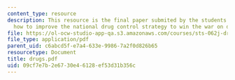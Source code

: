 ```yaml
---
content_type: resource
description: This resource is the final paper submited by the students explainings
  how to improve the national drug control strategy to win the war on drugs?
file: https://ol-ocw-studio-app-qa.s3.amazonaws.com/courses/sts-062j-drugs-politics-and-culture-spring-2006/09cf7e7b2e6730e46128ef53d31b356c_drugs.pdf
file_type: application/pdf
parent_uid: c6abcd5f-e7a4-633e-9986-7a2f0d826b65
resourcetype: Document
title: drugs.pdf
uid: 09cf7e7b-2e67-30e4-6128-ef53d31b356c
---
```

